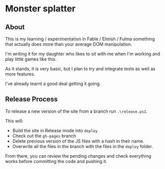 # Monster splatter

## About

This is my learning / experimentation in Fable / Elmish / Fulma
something that actually does more than your average DOM manipulation.

I'm writing it for my daughter who likes to sit with me when I'm working
and play little games like this.

As it stands, it is very basic, but I plan to try and integrate tests
as well as more features.

I've already learnt a good deal getting it going.

## Release Process

To release a new version of the site from a branch run `.\release.ps1`.

This will:

- Build the site in Release mode into `deploy`
- Check out the `gh-pages` branch
- Delete previous version of the JS files with a hash in their name.
- Overwrite all the files in the branch with the files in the `deploy` folder.

From there, you can review the pending changes and check everything works
before committing the code and pushing it.

